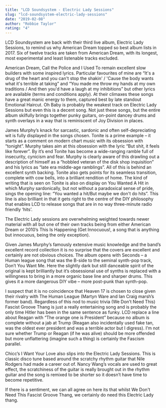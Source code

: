 ```yaml
---
title: "LCD Soundsystem - Electric Lady Sessions"
slug: "lcd-soundsystem-electric-lady-sessions"
date: "2019-02-08"
author: "Robbie Taylor"
rating: "4"
---
```


LCD Soundsystem are back with their third live album, Electric Lady Sessions, to remind us why American Dream topped so best album lists in 2017. Six of twelve tracks are taken from American Dream, with its longest, most experimental and least listenable tracks excluded.

American Dream, Call the Police and I Used To remain excellent slow builders with some inspired lyrics. Particular favourites of mine are “It's a drug of the heart and you can't stop the shakin' / 'Cause the body wants what it's terrible at taking” and “You made me throw my hands at my own traditions / And then you'd have a laugh at my inhibitions” but other lyrics are available (terms and conditions apply). At their climaxes these songs have a great manic energy to them, captured best by late standout Emotional Haircut. Oh Baby is probably the weakest track on Electric Lady Sessions but even this is a decent song. Not just these songs, but the entire album skilfully brings together punky guitars, on-point dancey drums and synth overlays in a way that is reminiscent of Joy Division in places.

James Murphy’s knack for sarcastic, sardonic and often self-depreciating wit is fully displayed in the songs chosen. Tonite is a prime example – it starts as a comment on modern chart music with its obsession with “tonight”. Murphy takes aim at this obsession with the lyric “But shit, it feels like forever”. By it’s end Tonite has become a wide-ranging ramble full of insecurity, cynicism and fear. Murphy is clearly aware of this drawling out a description of himself as a “hobbled veteran of the disk shop inquisition” and his lyrics as “late era middle-age ramblings”. All of this is behind an excellent synth backing. Tonite also gets points for its seamless transition, complete with cow bells, into a brilliant rendition of home. The kind of writing that is seen on Tonite is also on display on You Wanted A Hit in which Murphy sardonically, but not without a paradoxical sense of pride, sings the opening line: “You wanted a hit/But maybe we don't do hits”. This line is also brilliant in that it gets right to the centre of the DIY philosophy that enables LCD to release songs that are in no way three-minute radio friendly ‘hits’.

The Electric Lady sessions are overwhelming weighted towards newer material with all but one of their own tracks being from either American Dream or 2010’s This Is Happening (Get Innocuous!, a song that is anything but innocuous, being the only exception).

Given James Murphy’s famously extensive music knowledge and the band’s excellent record collection it is no surprise that the covers are excellent and certainly are not obvious choices. The album opens with Seconds – a Human league song that was the B-side to the seminal synth-pop track, Don’t You Want Me. Here the slightly dark but still danceable spirit of the original is kept brilliantly but it’s obsessional use of synths is replaced with a willingness to bring in a more organic base line and sharper drums. This gives it a more dangerous DIY vibe – more post-punk than synth-pop.

I suspect that it is no coincidence that Heaven 17 is chosen to close given their rivalry with The Human League (Martyn Ware and Ian Craig marsh’s former band). Regardless of this nod to music trivia (We Don’t Need This) Fascist Groove Thang is just a really entertaining song and is probably the only time Hitler has been in the same sentence as funky. LCD replace a line about Reagan with “The orange one is President” because no album is complete without a jab at Trump (Reagan also incidentally used fake tan, was the oldest ever president and was a terrible actor but I digress). I’m not sure whether Trump or Reagan (if he was alive) should be more offended but more unflattering (imagine such a thing) is certainly the Fascism parallel.

Chicc’s I Want Your Love also slips into the Electric Lady Sessions. This is classic disco tune based around the scratchy rhythm guitar that Nile Rodgers had made a career out of. Nancy Wang’s vocals are used to great effect, the scratchiness of the guitar is really brought out in the rhythm guitar and the song is remixed to be shorter so it doesn’t have time to become repetitive.

If there is a sentiment, we can all agree on here its that whilst We Don't Need This Fascist Groove Thang, we certainly do need this Electric Lady thang.

